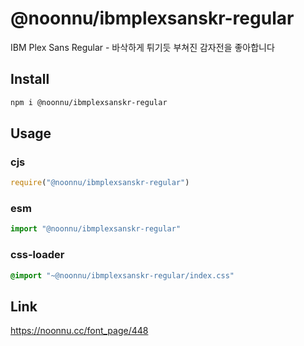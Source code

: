 # @noonnu/ibmplexsanskr-regular
IBM Plex Sans Regular - 바삭하게 튀기듯 부쳐진 감자전을 좋아합니다

## Install
```sh
npm i @noonnu/ibmplexsanskr-regular
```
## Usage
### cjs
```js
require("@noonnu/ibmplexsanskr-regular")
```
### esm
```js
import "@noonnu/ibmplexsanskr-regular"
```
### css-loader
```css
@import "~@noonnu/ibmplexsanskr-regular/index.css"
```

## Link
https://noonnu.cc/font_page/448